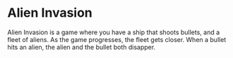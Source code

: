 # Alien Invasion 
Alien Invasion is a game where you have a ship that shoots bullets, and a fleet of aliens. As the game progresses, the fleet gets closer.
When a bullet hits an alien, the alien and the bullet both disapper.

